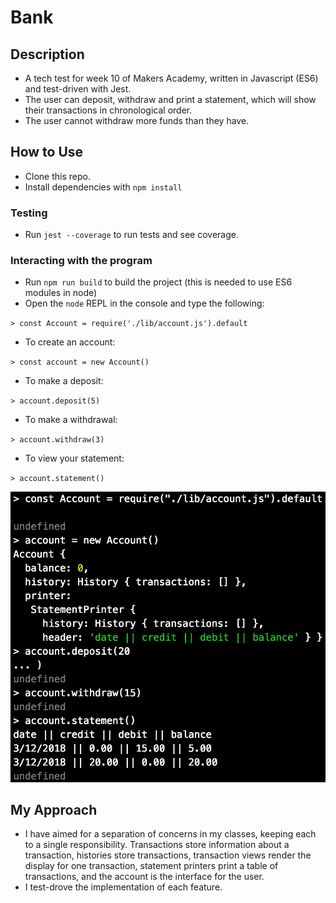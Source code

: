 # Bank

## Description

* A tech test for week 10 of Makers Academy, written in Javascript (ES6) and test-driven with Jest.
* The user can deposit, withdraw and print a statement, which will show their transactions in chronological order.
* The user cannot withdraw more funds than they have.

## How to Use

* Clone this repo.
* Install dependencies with `npm install`

### Testing
* Run `jest --coverage` to run tests and see coverage.

### Interacting with the program
* Run `npm run build` to build the project (this is needed to use ES6 modules in node)
* Open the `node` REPL in the console and type the following:

`> const Account = require('./lib/account.js').default`

* To create an account:

`> const account = new Account()`

* To make a deposit:

`> account.deposit(5)`

* To make a withdrawal:

`> account.withdraw(3)`

* To view your statement:

`> account.statement()`

![screenshot](images/2018/12/screenshot.png)

## My Approach

* I have aimed for a separation of concerns in my classes, keeping each to a single responsibility. Transactions store information about a transaction, histories store transactions, transaction views render the display for one transaction, statement printers print a table of transactions, and the account is the interface for the user.
* I test-drove the implementation of each feature.
